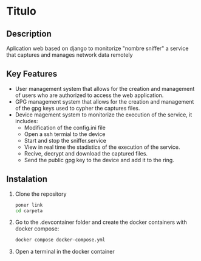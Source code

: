 # Titulo

## Description
Aplication web based on django to monitorize "nombre sniffer" a service that captures and manages network data remotely

## Key Features
- User management system that allows for the creation and management of users who are authorized to access the web application.
- GPG management system that allows for the creation and management of the gpg keys used to cypher the captures files.
- Device magement system to monitorize the execution of the service, it includes:
  - Modification of the config.ini file
  - Open a ssh termial to the device
  - Start and stop the sniffer.service
  - View in real time the stadistics of the execution of the service.
  - Recive, decrypt and download the captured files.
  - Send the public gpg key to the device and add it to the ring.

## Instalation
1. Clone the repository
   ```bash
   poner link
   cd carpeta
2. Go to the .devcontainer folder and create the docker containers with docker compose:
    ```bash
    docker compose docker-compose.yml
3. Open a terminal in the docker container


